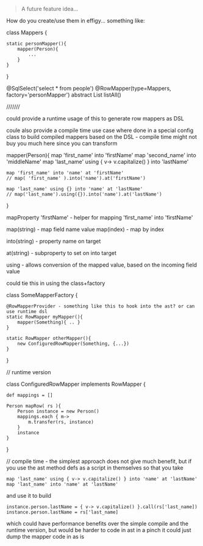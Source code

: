 > A future feature idea...

How do you create/use them in effigy... something like:

class Mappers {

    static personMapper(){
        mapper(Person){
            ...
        }
    }
}

@SqlSelect('select * from people')
@RowMapper(type=Mappers, factory='personMapper')
abstract List<Person> listAll()

///////


could provide a runtime usage of this to generate row mappers as DSL

coule also provide a compile time use case where done in a special config class to build compiled mappers based on the DSL - compile time might not buy you much here since you can transform

mapper(Person){
    map 'first_name' into 'firstName'
    map 'second_name' into 'middleName'
    map 'last_name' using { v-> v.capitalize() } into 'lastName'

    map 'first_name' into 'name' at 'firstName'
    // map( 'first_name' ).into('name').at('firstName')

    map 'last_name' using {} into 'name' at 'lastName'
    // map('last_name').using({}).into('name').at('lastName')
}

mapProperty 'firstName' - helper for mapping 'first_name' into 'firstName'

map(string) - map field name value
map(index) - map by index

into(string) - property name on target

at(string) - subproperty to set on into target

using - allows conversion of the mapped value, based on the incoming field value

could tie this in using the class+factory


class SomeMapperFactory {

    @RowMapperProvider - something like this to hook into the ast? or can use runtime dsl
    static RowMapper myMapper(){
        mapper(Something){ .. }
    }

    static RowMapper otherMapper(){
        new ConfiguredRowMapper(Something, {...})
    }
}

// runtime version

class ConfiguredRowMapper implements RowMapper {

    def mappings = []

    Person mapRow( rs ){
        Person instance = new Person()
        mappings.each { m->
            m.transfer(rs, instance)
        }
        instance
    }
}

// compile time - the simplest approach does not give much benefit, but if you use the ast method defs as a script in
themselves so that you take

    map 'last_name' using { v-> v.capitalize() } into 'name' at 'lastName'
    map 'last_name' into 'name' at 'lastName'

and use it to build

    instance.person.lastName = { v-> v.capitalize() }.call(rs['last_name])
    instance.person.lastName = rs['last_name]

which could have performance benefits over the simple compile and the runtime version, but would be harder to code in ast
in a pinch it could just dump the mapper code in as is
